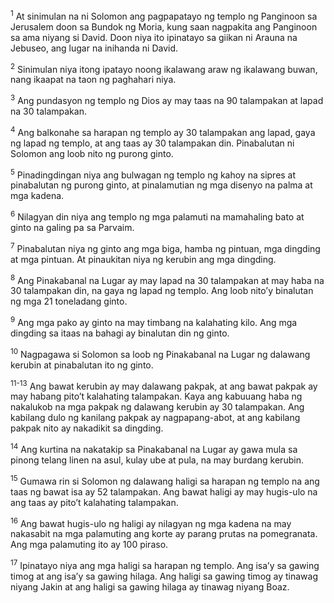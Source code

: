<sup>1</sup>
At sinimulan na ni Solomon ang pagpapatayo ng templo ng Panginoon sa Jerusalem doon sa Bundok ng Moria, kung saan nagpakita ang Panginoon sa ama niyang si David. Doon niya ito ipinatayo sa giikan ni Arauna na Jebuseo, ang lugar na inihanda ni David. 

<sup>2</sup>
Sinimulan niya itong ipatayo noong ikalawang araw ng ikalawang buwan, nang ikaapat na taon ng paghahari niya. 

<sup>3</sup>
Ang pundasyon ng templo ng Dios ay may taas na 90 talampakan at lapad na 30 talampakan. 

<sup>4</sup>
Ang balkonahe sa harapan ng templo ay 30 talampakan ang lapad, gaya ng lapad ng templo, at ang taas ay 30 talampakan din. Pinabalutan ni Solomon ang loob nito ng purong ginto. 

<sup>5</sup>
Pinadingdingan niya ang bulwagan ng templo ng kahoy na sipres at pinabalutan ng purong ginto, at pinalamutian ng mga disenyo na palma at mga kadena. 

<sup>6</sup>
Nilagyan din niya ang templo ng mga palamuti na mamahaling bato at ginto na galing pa sa Parvaim. 

<sup>7</sup>
Pinabalutan niya ng ginto ang mga biga, hamba ng pintuan, mga dingding at mga pintuan. At pinaukitan niya ng kerubin ang mga dingding. 

<sup>8</sup>
Ang Pinakabanal na Lugar ay may lapad na 30 talampakan at may haba na 30 talampakan din, na gaya ng lapad ng templo. Ang loob nitoʼy binalutan ng mga 21 toneladang ginto. 

<sup>9</sup>
Ang mga pako ay ginto na may timbang na kalahating kilo. Ang mga dingding sa itaas na bahagi ay binalutan din ng ginto. 

<sup>10</sup>
Nagpagawa si Solomon sa loob ng Pinakabanal na Lugar ng dalawang kerubin at pinabalutan ito ng ginto.

<sup>11-13</sup>
Ang bawat kerubin ay may dalawang pakpak, at ang bawat pakpak ay may habang pitoʼt kalahating talampakan. Kaya ang kabuuang haba ng nakalukob na mga pakpak ng dalawang kerubin ay 30 talampakan. Ang kabilang dulo ng kanilang pakpak ay nagpapang-abot, at ang kabilang pakpak nito ay nakadikit sa dingding. 

<sup>14</sup>
Ang kurtina na nakatakip sa Pinakabanal na Lugar ay gawa mula sa pinong telang linen na asul, kulay ube at pula, na may burdang kerubin.

<sup>15</sup>
Gumawa rin si Solomon ng dalawang haligi sa harapan ng templo na ang taas ng bawat isa ay 52 talampakan. Ang bawat haligi ay may hugis-ulo na ang taas ay pitoʼt kalahating talampakan. 

<sup>16</sup>
Ang bawat hugis-ulo ng haligi ay nilagyan ng mga kadena na may nakasabit na mga palamuting ang korte ay parang prutas na pomegranata. Ang mga palamuting ito ay 100 piraso. 

<sup>17</sup>
Ipinatayo niya ang mga haligi sa harapan ng templo. Ang isaʼy sa gawing timog at ang isaʼy sa gawing hilaga. Ang haligi sa gawing timog ay tinawag niyang Jakin at ang haligi sa gawing hilaga ay tinawag niyang Boaz.